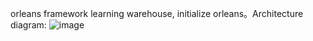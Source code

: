 orleans framework learning warehouse, initialize orleans。Architecture diagram:
![image](https://github.com/qiqistart/OrleansDemo/assets/51347469/7678ae90-4ab8-4bcd-bac9-ab6adf696794)
